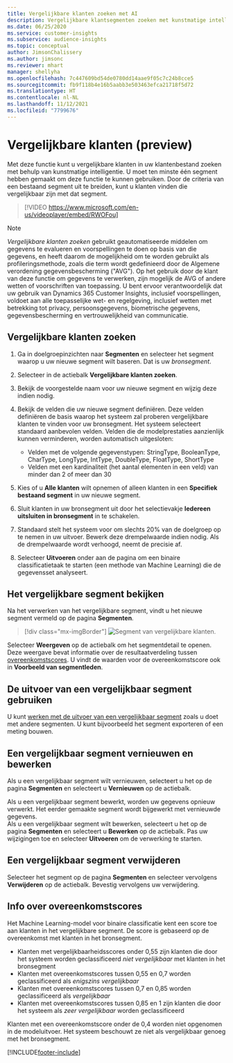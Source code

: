 ```yaml
---
title: Vergelijkbare klanten zoeken met AI
description: Vergelijkbare klantsegmenten zoeken met kunstmatige intelligentie.
ms.date: 06/25/2020
ms.service: customer-insights
ms.subservice: audience-insights
ms.topic: conceptual
author: JimsonChalissery
ms.author: jimsonc
ms.reviewer: mhart
manager: shellyha
ms.openlocfilehash: 7c447609bd54de0780dd14aae9f05c7c24b8cce5
ms.sourcegitcommit: fb9f118b4e16b5aabb3e503463efca21718f5d72
ms.translationtype: HT
ms.contentlocale: nl-NL
ms.lasthandoff: 11/12/2021
ms.locfileid: "7799676"
---
```

# <a name="similar-customers-preview"></a>Vergelijkbare klanten (preview)

Met deze functie kunt u vergelijkbare klanten in uw klantenbestand zoeken met behulp van kunstmatige intelligentie. U moet ten minste één segment hebben gemaakt om deze functie te kunnen gebruiken. Door de criteria van een bestaand segment uit te breiden, kunt u klanten vinden die vergelijkbaar zijn met dat segment.

> [!VIDEO https://www.microsoft.com/en-us/videoplayer/embed/RWOFou]

> [!NOTE]
> *Vergelijkbare klanten zoeken* gebruikt geautomatiseerde middelen om gegevens te evalueren en voorspellingen te doen op basis van die gegevens, en heeft daarom de mogelijkheid om te worden gebruikt als profileringsmethode, zoals die term wordt gedefinieerd door de Algemene verordening gegevensbescherming ("AVG"). Op het gebruik door de klant van deze functie om gegevens te verwerken, zijn mogelijk de AVG of andere wetten of voorschriften van toepassing. U bent ervoor verantwoordelijk dat uw gebruik van Dynamics 365 Customer Insights, inclusief voorspellingen, voldoet aan alle toepasselijke wet- en regelgeving, inclusief wetten met betrekking tot privacy, persoonsgegevens, biometrische gegevens, gegevensbescherming en vertrouwelijkheid van communicatie.

## <a name="finding-similar-customers"></a>Vergelijkbare klanten zoeken

1. Ga in doelgroepinzichten naar **Segmenten** en selecteer het segment waarop u uw nieuwe segment wilt baseren. Dat is uw *bronsegment*.

1. Selecteer in de actiebalk **Vergelijkbare klanten zoeken**.

1. Bekijk de voorgestelde naam voor uw nieuwe segment en wijzig deze indien nodig.

1. Bekijk de velden die uw nieuwe segment definiëren. Deze velden definiëren de basis waarop het systeem zal proberen vergelijkbare klanten te vinden voor uw bronsegment. Het systeem selecteert standaard aanbevolen velden.
  Velden die de modelprestaties aanzienlijk kunnen verminderen, worden automatisch uitgesloten:
  
   - Velden met de volgende gegevenstypen: StringType, BooleanType, CharType, LongType, IntType, DoubleType, FloatType, ShortType
   - Velden met een kardinaliteit (het aantal elementen in een veld) van minder dan 2 of meer dan 30

1. Kies of u **Alle klanten** wilt opnemen of alleen klanten in een **Specifiek bestaand segment** in uw nieuwe segment.

1. Sluit klanten in uw bronsegment uit door het selectievakje **Iedereen uitsluiten in bronsegment** in te schakelen.

1. Standaard stelt het systeem voor om slechts 20% van de doelgroep op te nemen in uw uitvoer. Bewerk deze drempelwaarde indien nodig. Als de drempelwaarde wordt verhoogd, neemt de precisie af.

1. Selecteer **Uitvoeren** onder aan de pagina om een binaire classificatietaak te starten (een methode van Machine Learning) die de gegevensset analyseert.

## <a name="view-the-similar-segment"></a>Het vergelijkbare segment bekijken

Na het verwerken van het vergelijkbare segment, vindt u het nieuwe segment vermeld op de pagina **Segmenten**.

> [!div class="mx-imgBorder"]
> ![Segment van vergelijkbare klanten.](media/expanded-segment.png "Segment van vergelijkbare klanten")

Selecteer **Weergeven** op de actiebalk om het segmentdetail te openen. Deze weergave bevat informatie over de resultaatverdeling tussen [overeenkomstscores](#about-similarity-scores). U vindt de waarden voor de overeenkomstscore ook in **Voorbeeld van segmentleden**.

## <a name="use-the-output-of-a-similar-segment"></a>De uitvoer van een vergelijkbaar segment gebruiken

U kunt [werken met de uitvoer van een vergelijkbaar segment](segments.md) zoals u doet met andere segmenten. U kunt bijvoorbeeld het segment exporteren of een meting bouwen.

## <a name="refresh-and-edit-a-similar-segment"></a>Een vergelijkbaar segment vernieuwen en bewerken

Als u een vergelijkbaar segment wilt vernieuwen, selecteert u het op de pagina **Segmenten** en selecteert u **Vernieuwen** op de actiebalk.

Als u een vergelijkbaar segment bewerkt, worden uw gegevens opnieuw verwerkt. Het eerder gemaakte segment wordt bijgewerkt met vernieuwde gegevens.    
Als u een vergelijkbaar segment wilt bewerken, selecteert u het op de pagina **Segmenten** en selecteert u **Bewerken** op de actiebalk. Pas uw wijzigingen toe en selecteer **Uitvoeren** om de verwerking te starten.

## <a name="delete-a-similar-segment"></a>Een vergelijkbaar segment verwijderen

Selecteer het segment op de pagina **Segmenten** en selecteer vervolgens **Verwijderen** op de actiebalk. Bevestig vervolgens uw verwijdering.

## <a name="about-similarity-scores"></a>Info over overeenkomstscores

Het Machine Learning-model voor binaire classificatie kent een score toe aan klanten in het vergelijkbare segment. De score is gebaseerd op de overeenkomst met klanten in het bronsegment.

- Klanten met vergelijkbaarheidsscores onder 0,55 zijn klanten die door het systeem worden geclassificeerd *niet vergelijkbaar* met klanten in het bronsegment
- Klanten met overeenkomstscores tussen 0,55 en 0,7 worden geclassificeerd als *enigszins vergelijkbaar*
- Klanten met overeenkomstscores tussen 0,7 en 0,85 worden geclassificeerd als *vergelijkbaar*
- Klanten met overeenkomstscores tussen 0,85 en 1 zijn klanten die door het systeem als *zeer vergelijkbaar* worden geclassificeerd

Klanten met een overeenkomstscore onder de 0,4 worden niet opgenomen in de modeluitvoer. Het systeem beschouwt ze niet als vergelijkbaar genoeg met het bronsegment.


[!INCLUDE[footer-include](../includes/footer-banner.md)]